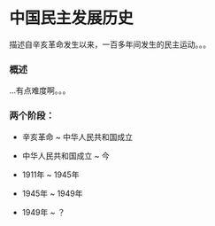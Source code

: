 # 中国民主发展历史

描述自辛亥革命发生以来，一百多年间发生的民主运动。。。

### 概述

...有点难度啊。。。

### 两个阶段：

* 辛亥革命 ~ 中华人民共和国成立

* 中华人民共和国成立 ~ 今

* 1911年 ~ 1945年

* 1945年 ~ 1949年

* 1949年 ~ ？
